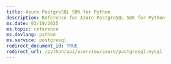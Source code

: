 ```yaml
---
title: Azure PostgreSQL SDK for Python
description: Reference for Azure PostgreSQL SDK for Python
ms.date: 03/19/2025
ms.topic: reference
ms.devlang: python
ms.service: postgresql
redirect_document_id: TRUE
redirect_url: /python/api/overview/azure/postgresql-mysql
---
```

